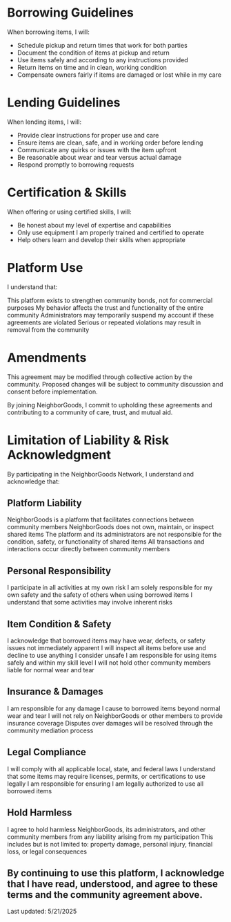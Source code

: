 # Borrowing Guidelines
When borrowing items, I will:

- Schedule pickup and return times that work for both parties
- Document the condition of items at pickup and return
- Use items safely and according to any instructions provided
- Return items on time and in clean, working condition
- Compensate owners fairly if items are damaged or lost while in my care

# Lending Guidelines
When lending items, I will:

- Provide clear instructions for proper use and care
- Ensure items are clean, safe, and in working order before lending
- Communicate any quirks or issues with the item upfront
- Be reasonable about wear and tear versus actual damage
- Respond promptly to borrowing requests

# Certification & Skills
When offering or using certified skills, I will:

- Be honest about my level of expertise and capabilities
- Only use equipment I am properly trained and certified to operate
- Help others learn and develop their skills when appropriate

# Platform Use
I understand that:

This platform exists to strengthen community bonds, not for commercial purposes
My behavior affects the trust and functionality of the entire community
Administrators may temporarily suspend my account if these agreements are violated
Serious or repeated violations may result in removal from the community

# Amendments
This agreement may be modified through collective action by the community. Proposed changes will be subject to community discussion and consent before implementation.

By joining NeighborGoods, I commit to upholding these agreements and contributing to a community of care, trust, and mutual aid.

# Limitation of Liability & Risk Acknowledgment
By participating in the NeighborGoods Network, I understand and acknowledge that:

## Platform Liability
NeighborGoods is a platform that facilitates connections between community members
NeighborGoods does not own, maintain, or inspect shared items
The platform and its administrators are not responsible for the condition, safety, or functionality of shared items
All transactions and interactions occur directly between community members

## Personal Responsibility
I participate in all activities at my own risk
I am solely responsible for my own safety and the safety of others when using borrowed items
I understand that some activities may involve inherent risks

## Item Condition & Safety
I acknowledge that borrowed items may have wear, defects, or safety issues not immediately apparent
I will inspect all items before use and decline to use anything I consider unsafe
I am responsible for using items safely and within my skill level
I will not hold other community members liable for normal wear and tear

## Insurance & Damages
I am responsible for any damage I cause to borrowed items beyond normal wear and tear
I will not rely on NeighborGoods or other members to provide insurance coverage
Disputes over damages will be resolved through the community mediation process

## Legal Compliance
I will comply with all applicable local, state, and federal laws
I understand that some items may require licenses, permits, or certifications to use legally
I am responsible for ensuring I am legally authorized to use all borrowed items

## Hold Harmless
I agree to hold harmless NeighborGoods, its administrators, and other community members from any liability arising from my participation
This includes but is not limited to: property damage, personal injury, financial loss, or legal consequences

## By continuing to use this platform, I acknowledge that I have read, understood, and agree to these terms and the community agreement above.

Last updated: 5/21/2025